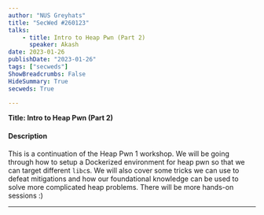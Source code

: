 ```yaml
---
author: "NUS Greyhats"
title: "SecWed #260123"
talks:
    - title: Intro to Heap Pwn (Part 2)
      speaker: Akash
date: 2023-01-26
publishDate: "2023-01-26"
tags: ["secweds"]
ShowBreadcrumbs: False
HideSummary: True
secweds: True

---
```


**Title: Intro to Heap Pwn (Part 2)**

#### Description
This is a continuation of the Heap Pwn 1 workshop. We will be going through how to setup a Dockerized environment for heap pwn so that we can target different `libc`s. We will also
cover some tricks we can use to defeat mitigations and how our foundational knowledge can
be used to solve more complicated heap problems. There will be more hands-on sessions :)

----

